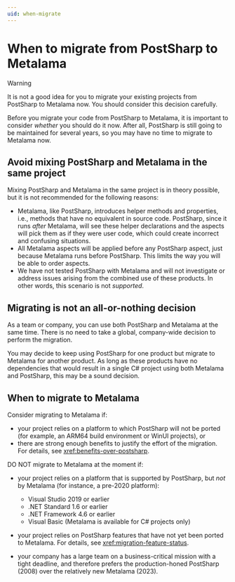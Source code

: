 ```yaml
---
uid: when-migrate
---
```


# When to migrate from PostSharp to Metalama

> [!WARNING]
> It is not a good idea for you to migrate your existing projects from PostSharp to Metalama now. You should consider this decision carefully.

Before you migrate your code from PostSharp to Metalama, it is important to consider _whether_ you should do it now. After all, PostSharp is still going to be maintained for several years, so you may have no time to migrate to Metalama now.

## Avoid mixing PostSharp and Metalama in the same project

Mixing PostSharp and Metalama in the same project is in theory possible, but it is not recommended for the following reasons:

* Metalama, like PostSharp, introduces helper methods and properties, i.e., methods that have no equivalent in source code. PostSharp, since it runs _after_ Metalama, will see these helper declarations and the aspects will pick them as if they were user code, which could create incorrect and confusing situations.
* All Metalama aspects will be applied before any PostSharp aspect, just because Metalama runs before PostSharp. This limits the way you will be able to order aspects.
* We have not tested PostSharp with Metalama and will not investigate or address issues arising from the combined use of these products. In other words, this scenario is not _supported_.

## Migrating is not an all-or-nothing decision

As a team or company, you can use both PostSharp and Metalama at the same time. There is no need to take a global, company-wide decision to perform the migration.

You may decide to keep using PostSharp for one product but migrate to Metalama for another product. As long as these products have no dependencies that would result in a single C# project using both Metalama and PostSharp, this may be a sound decision.

## When to migrate to Metalama

Consider migrating to Metalama if:

* your project relies on a platform to which PostSharp will not be ported (for example, an ARM64 build environment or WinUI projects), or
* there are strong enough benefits to justify the effort of the migration. For details, see <xref:benefits-over-postsharp>.

DO NOT migrate to Metalama at the moment if:

* your project relies on a platform that is supported by PostSharp, but _not_ by Metalama (for instance, a pre-2020 platform):

  * Visual Studio 2019 or earlier
  * .NET Standard 1.6 or earlier
  * .NET Framework 4.6 or earlier
  * Visual Basic (Metalama is available for C# projects only)

* your project relies on PostSharp features that have not yet been ported to Metalama. For details, see <xref:migration-feature-status>.
* your company has a large team on a business-critical mission with a tight deadline, and therefore prefers the production-honed PostSharp (2008) over the relatively new Metalama (2023).
